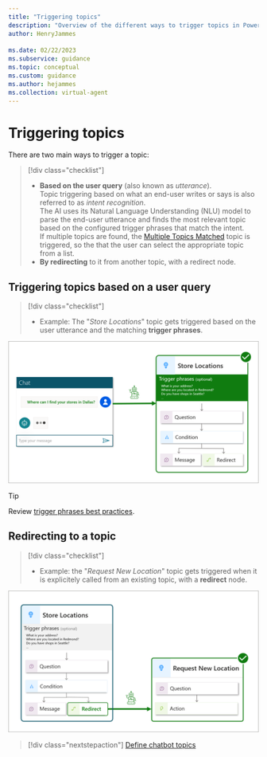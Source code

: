 ```yaml
---
title: "Triggering topics"
description: "Overview of the different ways to trigger topics in Power Virtual Agents"
author: HenryJammes

ms.date: 02/22/2023
ms.subservice: guidance
ms.topic: conceptual
ms.custom: guidance
ms.author: hejammes
ms.collection: virtual-agent
---
```


# Triggering topics

There are two main ways to trigger a topic:
> [!div class="checklist"]
>
> - **Based on the user query** (also known as _utterance_). <br> Topic triggering based on what an end-user writes or says is also referred to as _intent recognition_. <br> The AI uses its Natural Language Understanding (NLU) model to parse the end-user utterance and finds the most relevant topic based on the configured trigger phrases that match the intent. <br> If multiple topics are found, the [Multiple Topics Matched](/power-virtual-agents/preview/authoring-system-topics#multiple-topics-matched) topic is triggered, so the that the user can select the appropriate topic from a list.
> - **By redirecting** to it from another topic, with a redirect node.

## Triggering topics based on a user query
>
> [!div class="checklist"]
>
> - Example: The "_Store Locations_" topic gets triggered based on the user utterance and the matching **trigger phrases**.

![Diagram showing a Power Virtual Agents being triggered with a matching trigger phrase](./media/topics/topic-triggering-with-trigger-phrases.png)

> [!TIP]
> Review [trigger phrases best practices](./trigger-phrases-best-practices.md).

## Redirecting to a topic
>
> [!div class="checklist"]
>
> - Example: the "_Request New Location_" topic gets triggered when it is explicitely called from an existing topic, with a **redirect** node.

![Diagram showing a Power Virtual Agents being triggered by a redirect from another topic](./media/topics/topic-triggering-with-redirect.png)

> [!div class="nextstepaction"]
> [Define chatbot topics](defining-chatbot-topics.md)
